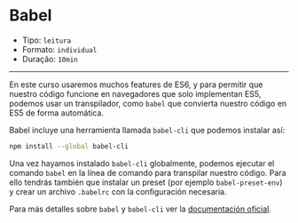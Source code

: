 # Babel

* Tipo: `leitura`
* Formato: `individual`
* Duração: `10min`

***

En este curso usaremos muchos features de ES6, y para permitir que nuestro
código funcione en navegadores que solo implementan ES5, podemos usar un
transpilador, como `babel` que convierta nuestro código en ES5 de forma
automática.

Babel incluye una herramienta llamada `babel-cli` que podemos instalar así:

```sh
npm install --global babel-cli
```

Una vez hayamos instalado `babel-cli` globalmente, podemos ejecutar el comando
`babel` en la línea de comando para transpilar nuestro código. Para ello tendrás
también que instalar un preset (por ejemplo `babel-preset-env`) y crear un
archivo `.babelrc` con la configuración necesaria.

Para más detalles sobre `babel` y `babel-cli` ver la
[documentación oficial](https://babeljs.io).

